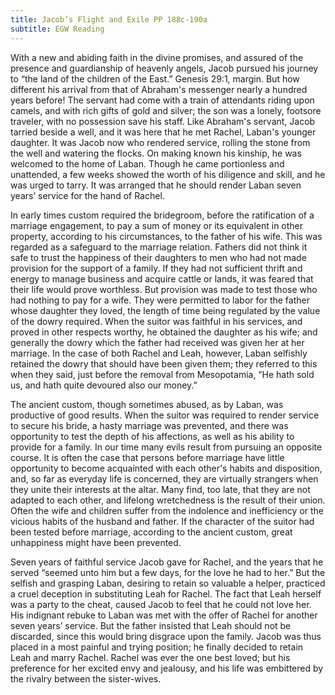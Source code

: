 ```yaml
---
title: Jacob’s Flight and Exile PP 188c-190a
subtitle: EGW Reading
---
```


With a new and abiding faith in the divine promises, and assured of the presence and guardianship of heavenly angels, Jacob pursued his journey to “the land of the children of the East.” Genesis 29:1, margin. But how different his arrival from that of Abraham's messenger nearly a hundred years before! The servant had come with a train of attendants riding upon camels, and with rich gifts of gold and silver; the son was a lonely, footsore traveler, with no possession save his staff. Like Abraham's servant, Jacob tarried beside a well, and it was here that he met Rachel, Laban's younger daughter. It was Jacob now who rendered service, rolling the stone from the well and watering the flocks. On making known his kinship, he was welcomed to the home of Laban. Though he came portionless and unattended, a few weeks showed the worth of his diligence and skill, and he was urged to tarry. It was arranged that he should render Laban seven years’ service for the hand of Rachel.

In early times custom required the bridegroom, before the ratification of a marriage engagement, to pay a sum of money or its equivalent in other property, according to his circumstances, to the father of his wife. This was regarded as a safeguard to the marriage relation. Fathers did not think it safe to trust the happiness of their daughters to men who had not made provision for the support of a family. If they had not sufficient thrift and energy to manage business and acquire cattle or lands, it was feared that their life would prove worthless. But provision was made to test those who had nothing to pay for a wife. They were permitted to labor for the father whose daughter they loved, the length of time being regulated by the value of the dowry required. When the suitor was faithful in his services, and proved in other respects worthy, he obtained the daughter as his wife; and generally the dowry which the father had received was given her at her marriage. In the case of both Rachel and Leah, however, Laban selfishly retained the dowry that should have been given them; they referred to this when they said, just before the removal from Mesopotamia, “He hath sold us, and hath quite devoured also our money.”

The ancient custom, though sometimes abused, as by Laban, was productive of good results. When the suitor was required to render service to secure his bride, a hasty marriage was prevented, and there was opportunity to test the depth of his affections, as well as his ability to provide for a family. In our time many evils result from pursuing an opposite course. It is often the case that persons before marriage have little opportunity to become acquainted with each other's habits and disposition, and, so far as everyday life is concerned, they are virtually strangers when they unite their interests at the altar. Many find, too late, that they are not adapted to each other, and lifelong wretchedness is the result of their union. Often the wife and children suffer from the indolence and inefficiency or the vicious habits of the husband and father. If the character of the suitor had been tested before marriage, according to the ancient custom, great unhappiness might have been prevented.

Seven years of faithful service Jacob gave for Rachel, and the years that he served “seemed unto him but a few days, for the love he had to her.” But the selfish and grasping Laban, desiring to retain so valuable a helper, practiced a cruel deception in substituting Leah for Rachel. The fact that Leah herself was a party to the cheat, caused Jacob to feel that he could not love her. His indignant rebuke to Laban was met with the offer of Rachel for another seven years’ service. But the father insisted that Leah should not be discarded, since this would bring disgrace upon the family. Jacob was thus placed in a most painful and trying position; he finally decided to retain Leah and marry Rachel. Rachel was ever the one best loved; but his preference for her excited envy and jealousy, and his life was embittered by the rivalry between the sister-wives.